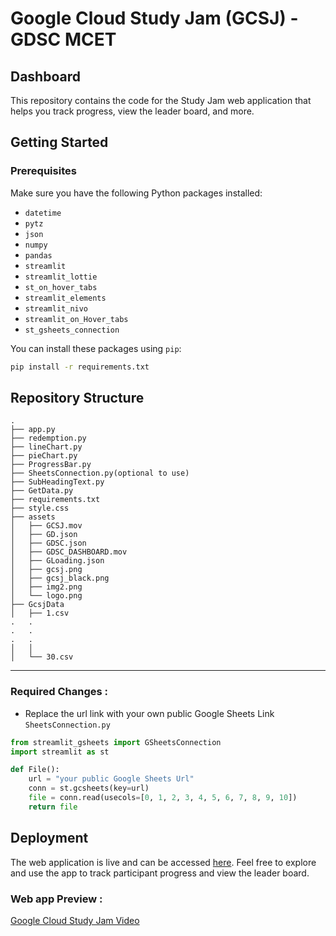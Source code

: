 
# Google Cloud Study Jam (GCSJ) - GDSC MCET
## Dashboard
This repository contains the code for the Study Jam web application that helps you track progress, view the leader board, and more.

## Getting Started

### Prerequisites

Make sure you have the following Python packages installed:

- `datetime`
- `pytz`
- `json`
- `numpy`
- `pandas`
- `streamlit`
- `streamlit_lottie`
- `st_on_hover_tabs`
- `streamlit_elements`
- `streamlit_nivo`
- `streamlit_on_Hover_tabs`
- `st_gsheets_connection`

You can install these packages using `pip`:

```bash
pip install -r requirements.txt
```

## Repository Structure
```
.
├── app.py
├── redemption.py
├── lineChart.py
├── pieChart.py
├── ProgressBar.py
├── SheetsConnection.py(optional to use)
├── SubHeadingText.py
├── GetData.py
├── requirements.txt
├── style.css
├── assets
│   ├── GCSJ.mov
│   ├── GD.json
│   ├── GDSC.json
│   ├── GDSC_DASHBOARD.mov
│   ├── GLoading.json
│   ├── gcsj.png
│   ├── gcsj_black.png
│   ├── img2.png
│   └── logo.png
├── GcsjData
│   ├── 1.csv
.   .
.   .
.   .
│   │
│   └── 30.csv
```

---
### Required Changes :
- Replace the url link with your own public Google Sheets Link \
`SheetsConnection.py`
```python
from streamlit_gsheets import GSheetsConnection
import streamlit as st

def File():
    url = "your public Google Sheets Url"
    conn = st.gcsheets(key=url)
    file = conn.read(usecols=[0, 1, 2, 3, 4, 5, 6, 7, 8, 9, 10])
    return file
```

## Deployment

The web application is live and can be accessed [here](https://gdscmcet.streamlit.app/). Feel free to explore and use the app to track participant progress and view the leader board.

### Web app Preview :
[Google Cloud Study Jam Video](https://github.com/Mohammed-Khubaib/GDSC_MCET/assets/102320167/ca94a6c8-3575-4271-b7b2-331dd229de68)



